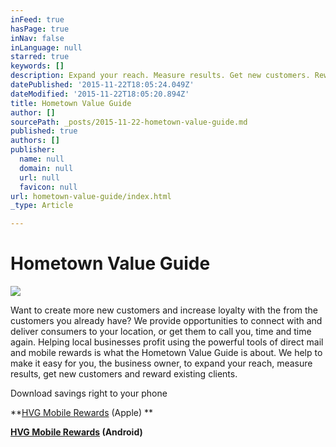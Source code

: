 ```yaml
---
inFeed: true
hasPage: true
inNav: false
inLanguage: null
starred: true
keywords: []
description: Expand your reach. Measure results. Get new customers. Reward the ones you have.
datePublished: '2015-11-22T18:05:24.049Z'
dateModified: '2015-11-22T18:05:20.894Z'
title: Hometown Value Guide
author: []
sourcePath: _posts/2015-11-22-hometown-value-guide.md
published: true
authors: []
publisher:
  name: null
  domain: null
  url: null
  favicon: null
url: hometown-value-guide/index.html
_type: Article

---
```

# **Hometown Value Guide**
![](https://the-grid-user-content.s3-us-west-2.amazonaws.com/10464487-408e-430a-b144-0ee733a83ad4.jpg)

Want to create more new customers and increase loyalty with the from the customers you already have? We provide opportunities to connect with and deliver consumers to your location, or get them to call you, time and time again. Helping local businesses profit using the powerful tools of direct mail and mobile rewards is what the Hometown Value Guide is about. We help to make it easy for you, the business owner, to expand your reach, measure results, get new customers and reward existing clients.

Download savings right to your phone

**[HVG Mobile Rewards][0] (Apple) **

**[HVG Mobile Rewards][1] (Android)**

[0]: https://itunes.apple.com/us/app/deals-around-town/id1020615756?mt=8
[1]: https://play.google.com/store/apps/details?id=com.hrd.dat